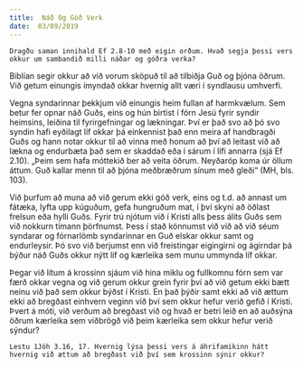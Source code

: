```yaml
---
title:  Náð Og Góð Verk
date:  03/09/2019
---
```


`Dragðu saman innihald Ef 2.8-10 með eigin orðum. Hvað segja þessi vers okkur um sambandið milli náðar og góðra verka?`

Biblían segir okkur að við vorum sköpuð til að tilbiðja Guð og þjóna öðrum. Við getum einungis ímyndað okkar hvernig allt væri í syndlausu umhverfi.

Vegna syndarinnar þekkjum við einungis heim fullan af harmkvælum. Sem betur fer opnar náð Guðs, eins og hún birtist í fórn Jesú fyrir syndir heimsins, leiðina til fyrirgefningar og lækningar. Því er það svo að þó svo syndin hafi eyðilagt líf okkar þá einkennist það enn meira af handbragði Guðs og hann notar okkur til að vinna með honum að því að leitast við að lækna og endurbæta það sem er skaddað eða í sárum í lífi annarra (sjá Ef 2.10). „Þeim sem hafa móttekið ber að veita öðrum. Neyðaróp koma úr öllum áttum. Guð kallar menn til að þjóna meðbræðrum sínum með gleði“ (MH, bls. 103).

Við þurfum að muna að við gerum ekki góð verk, eins og t.d. að annast um fátæka, lyfta upp kúguðum, gefa hungruðum mat, í því skyni að öðlast frelsun eða hylli Guðs. Fyrir trú njótum við í Kristi alls þess álits Guðs sem við nokkurn tímann þörfnumst. Þess í stað könnumst við við að við séum syndarar og fórnarlömb syndarinnar en Guð elskar okkur samt og endurleysir. Þó svo við berjumst enn við freistingar eigingirni og ágirndar þá býður náð Guðs okkur nýtt líf og kærleika sem munu ummynda líf okkar.

Þegar við lítum á krossinn sjáum við hina miklu og fullkomnu fórn sem var færð okkar vegna og við gerum okkur grein fyrir því að við getum ekki bætt neinu við það sem okkur býðst í Kristi. En það þýðir samt ekki að við ættum ekki að bregðast einhvern veginn við því sem okkur hefur verið gefið í Kristi. Þvert á móti, við verðum að bregðast við og hvað er betri leið en að auðsýna öðrum kærleika sem viðbrögð við þeim kærleika sem okkur hefur verið sýndur?

`Lestu 1Jóh 3.16, 17. Hvernig lýsa þessi vers á áhrifamikinn hátt hvernig við ættum að bregðast við því sem krossinn sýnir okkur?`